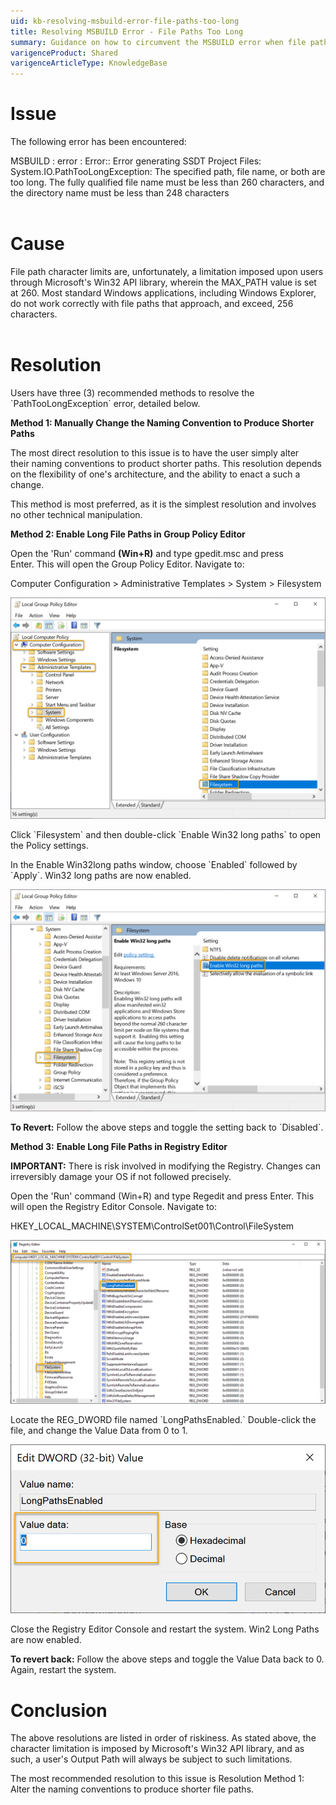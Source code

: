 ```yaml
---
uid: kb-resolving-msbuild-error-file-paths-too-long
title: Resolving MSBUILD Error - File Paths Too Long
summary: Guidance on how to circumvent the MSBUILD error when file paths exceed the character limit
varigenceProduct: Shared
varigenceArticleType: KnowledgeBase
---
```

# Issue

The following error has been encountered:  
  
MSBUILD : error : Error:: Error generating SSDT Project Files: System.IO.PathTooLongException: The specified path, file name, or both are too long. The fully qualified file name must be less than 260 characters, and the directory name must be less than 248 characters  
 

# Cause

File path character limits are, unfortunately, a limitation imposed upon users through Microsoft's Win32 API library, wherein the MAX\_PATH value is set at 260. Most standard Windows applications, including Windows Explorer, do not work correctly with file paths that approach, and exceed, 256 characters.   
 

# Resolution 

Users have three (3) recommended methods to resolve the \`PathTooLongException\` error, detailed below.  
  
**Method 1: Manually Change the Naming Convention to Produce Shorter Paths**   
  
The most direct resolution to this issue is to have the user simply alter their naming conventions to product shorter paths. This resolution depends on the flexibility of one's architecture, and the ability to enact a such a change.  
  
This method is most preferred, as it is the simplest resolution and involves no other technical manipulation.   
  
**Method 2: Enable Long File Paths in Group Policy Editor**  
  
Open the 'Run' command **(Win+R)** and type gpedit.msc and press Enter. This will open the Group Policy Editor. Navigate to:   
  
Computer Configuration > Administrative Templates > System > Filesystem   
  
![Enable Long File Paths in Group Policy Editor Step 1](../../static/img/kb-resolving-msbuild-error-file-paths-too-long-img1.png "Enable Long File Paths in Group Policy Editor Step 1")  
  
Click \`Filesystem\` and then double-click \`Enable Win32 long paths\` to open the Policy settings.   
  
In the Enable Win32long paths window, choose \`Enabled\` followed by \`Apply\`. Win32 long paths are now enabled.   
  
![Enable Long File Paths in Group Policy Editor Step 2](../../static/img/kb-resolving-msbuild-error-file-paths-too-long-img2.png "Enable Long File Paths in Group Policy Editor Step 2") 
  
**To Revert:** Follow the above steps and toggle the setting back to \`Disabled\`.  
  
**Method 3:** **Enable Long File Paths in Registry Editor**  
  
**IMPORTANT:** There is risk involved in modifying the Registry. Changes can irreversibly damage your OS if not followed precisely.   
  
Open the 'Run' command (Win+R) and type Regedit and press Enter. This will open the Registry Editor Console. Navigate to: 

HKEY\_LOCAL\_MACHINE\\SYSTEM\\ControlSet001\\Control\\FileSystem  
  
![Enable Long File Paths in Registry Editor Step 1](../../static/img/kb-resolving-msbuild-error-file-paths-too-long-img3.png "Enable Long File Paths in Registry Editor Step 1") 
  
Locate the REG\_DWORD file named \`LongPathsEnabled.\` Double-click the file, and change the Value Data from 0 to 1.   
  
![Enable Long File Paths in Registry Editor Step 2](../../static/img/kb-resolving-msbuild-error-file-paths-too-long-img4.png "Enable Long File Paths in Registry Editor Step 2") 
  
Close the Registry Editor Console and restart the system. Win2 Long Paths are now enabled.   
  
**To revert back:** Follow the above steps and toggle the Value Data back to 0. Again, restart the system. 

# Conclusion 

The above resolutions are listed in order of riskiness. As stated above, the character limitation is imposed by Microsoft's Win32 API library, and as such, a user's Output Path will always be subject to such limitations.   
  
The most recommended resolution to this issue is Resolution Method 1: Alter the naming conventions to produce shorter file paths.